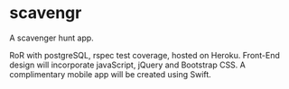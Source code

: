# scavengr

A scavenger hunt app.

RoR with postgreSQL, rspec test coverage, hosted on Heroku. Front-End design will incorporate javaScript, jQuery and Bootstrap CSS. A complimentary mobile app will be created using Swift. 

[Link to Heroku]: http://scavengur.herokuapp.com/ "Link to Heroku"